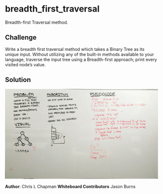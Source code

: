 # breadth_first_traversal

Breadth-first Traversal method.

## Challenge

Write a breadth first traversal method which takes a Binary Tree as its unique input. Without utilizing any of the built-in methods available to your language, traverse the input tree using a Breadth-first approach; print every visited node’s value.

## Solution

![Whiteboard Image](../../assets/breadth_first_traversal.jpg)

**Author**: Chris L Chapman
**Whiteboard Contributors**  Jason Burns
